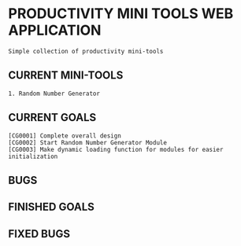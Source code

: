 # PRODUCTIVITY MINI TOOLS WEB APPLICATION

    Simple collection of productivity mini-tools

## CURRENT MINI-TOOLS

    1. Random Number Generator 

## CURRENT GOALS

    [CG0001] Complete overall design
    [CG0002] Start Random Number Generator Module
    [CG0003] Make dynamic loading function for modules for easier initialization 
    
## BUGS

## FINISHED GOALS

## FIXED BUGS